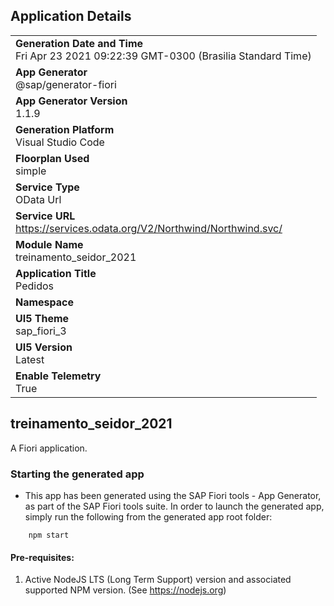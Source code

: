 ## Application Details
|               |
| ------------- |
|**Generation Date and Time**<br>Fri Apr 23 2021 09:22:39 GMT-0300 (Brasilia Standard Time)|
|**App Generator**<br>@sap/generator-fiori|
|**App Generator Version**<br>1.1.9|
|**Generation Platform**<br>Visual Studio Code|
|**Floorplan Used**<br>simple|
|**Service Type**<br>OData Url|
|**Service URL**<br>https://services.odata.org/V2/Northwind/Northwind.svc/
|**Module Name**<br>treinamento_seidor_2021|
|**Application Title**<br>Pedidos|
|**Namespace**<br>|
|**UI5 Theme**<br>sap_fiori_3|
|**UI5 Version**<br>Latest|
|**Enable Telemetry**<br>True|

## treinamento_seidor_2021

A Fiori application.

### Starting the generated app

-   This app has been generated using the SAP Fiori tools - App Generator, as part of the SAP Fiori tools suite.  In order to launch the generated app, simply run the following from the generated app root folder:

```
    npm start
```


#### Pre-requisites:

1. Active NodeJS LTS (Long Term Support) version and associated supported NPM version.  (See https://nodejs.org)



